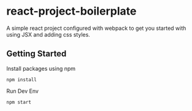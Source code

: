 # react-project-boilerplate
A simple react project configured with webpack to get you started with using JSX and adding css styles. 

## Getting Started
Install packages using npm 
```
npm install
```

Run Dev Env
```
npm start
```
